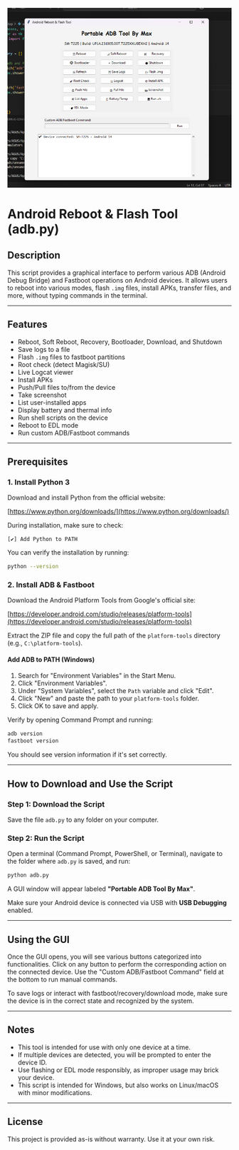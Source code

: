 ![Screenshot](image.png)
# Android Reboot & Flash Tool (adb.py)

## Description

This script provides a graphical interface to perform various ADB (Android Debug Bridge) and Fastboot operations on Android devices. It allows users to reboot into various modes, flash `.img` files, install APKs, transfer files, and more, without typing commands in the terminal.

---

## Features

- Reboot, Soft Reboot, Recovery, Bootloader, Download, and Shutdown
- Save logs to a file
- Flash `.img` files to fastboot partitions
- Root check (detect Magisk/SU)
- Live Logcat viewer
- Install APKs
- Push/Pull files to/from the device
- Take screenshot
- List user-installed apps
- Display battery and thermal info
- Run shell scripts on the device
- Reboot to EDL mode
- Run custom ADB/Fastboot commands

---

## Prerequisites

### 1. Install Python 3

Download and install Python from the official website:

[https://www.python.org/downloads/](https://www.python.org/downloads/)

During installation, make sure to check:

```
[✔] Add Python to PATH
```

You can verify the installation by running:

```bash
python --version
```

### 2. Install ADB & Fastboot

Download the Android Platform Tools from Google's official site:

[https://developer.android.com/studio/releases/platform-tools](https://developer.android.com/studio/releases/platform-tools)

Extract the ZIP file and copy the full path of the `platform-tools` directory (e.g., `C:\platform-tools`).

#### Add ADB to PATH (Windows)

1. Search for "Environment Variables" in the Start Menu.
2. Click "Environment Variables".
3. Under "System Variables", select the `Path` variable and click "Edit".
4. Click "New" and paste the path to your `platform-tools` folder.
5. Click OK to save and apply.

Verify by opening Command Prompt and running:

```bash
adb version
fastboot version
```

You should see version information if it's set correctly.

---

## How to Download and Use the Script

### Step 1: Download the Script

Save the file `adb.py` to any folder on your computer.

### Step 2: Run the Script

Open a terminal (Command Prompt, PowerShell, or Terminal), navigate to the folder where `adb.py` is saved, and run:

```bash
python adb.py
```

A GUI window will appear labeled **"Portable ADB Tool By Max"**.

Make sure your Android device is connected via USB with **USB Debugging** enabled.

---

## Using the GUI

Once the GUI opens, you will see various buttons categorized into functionalities. Click on any button to perform the corresponding action on the connected device. Use the "Custom ADB/Fastboot Command" field at the bottom to run manual commands.

To save logs or interact with fastboot/recovery/download mode, make sure the device is in the correct state and recognized by the system.

---

## Notes

- This tool is intended for use with only one device at a time.
- If multiple devices are detected, you will be prompted to enter the device ID.
- Use flashing or EDL mode responsibly, as improper usage may brick your device.
- This script is intended for Windows, but also works on Linux/macOS with minor modifications.

---

## License

This project is provided as-is without warranty. Use it at your own risk.
